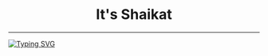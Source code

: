 <h1 align="center">It's Shaikat</h1>
<hr>
<a href="https://git.io/typing-svg"><img src="https://readme-typing-svg.herokuapp.com?font=Honk&duration=1000&pause=1000&multiline=true&width=435&height=200&lines=%24whoami;MahadiShaikat;ls;MahadiShaiakt.sh;%3A)" alt="Typing SVG" /></a>
